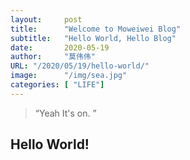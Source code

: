 ```yaml
---
layout:     post
title:      "Welcome to Moweiwei Blog"
subtitle:   "Hello World, Hello Blog"
date:       2020-05-19
author:     "莫伟伟"
URL: "/2020/05/19/hello-world/"
image:      "/img/sea.jpg"
categories: [ "LIFE"]
---
```


> “Yeah It's on. ”


## Hello World!
